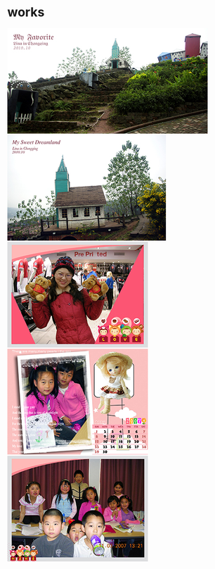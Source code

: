 # works
![](thumb/_IGP0048.jpg)
![](thumb/_IGP0104.jpg)
![](thumb/02.jpg)
![](thumb/clare&nancy%20.jpg)
![](thumb/Level%203a%20(2007).jpg)